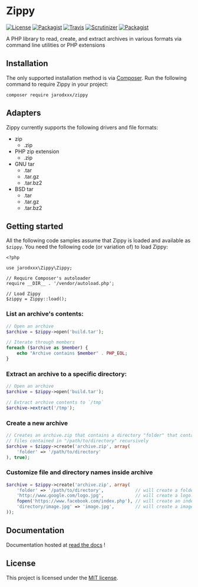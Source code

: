# Zippy

[![License](https://img.shields.io/packagist/l/alchemy/zippy.svg?style=flat-square)](https://github.com/alchemy-fr/Zippy/LICENSE)
[![Packagist](https://img.shields.io/packagist/v/alchemy/zippy.svg?style=flat-square)](https://packagist.org/packages/alchemy/zippy)
[![Travis](https://img.shields.io/travis/alchemy-fr/Zippy.svg?style=flat-square)](https://travis-ci.org/alchemy-fr/Zippy)
[![Scrutinizer](https://img.shields.io/scrutinizer/g/alchemy-fr/Zippy.svg?style=flat-square)](https://scrutinizer-ci.com/g/alchemy-fr/Zippy/)
[![Packagist](https://img.shields.io/packagist/dt/alchemy/zippy.svg?style=flat-square)](https://packagist.org/packages/alchemy/zippy/stats)

A PHP library to read, create, and extract archives in various formats via command line utilities or PHP extensions

## Installation

The only supported installation method is via [Composer](https://getcomposer.org). Run the following command to require Zippy in your project:

```
composer require jarodxxx/zippy
```

## Adapters

Zippy currently supports the following drivers and file formats:

- zip
  - .zip
- PHP zip extension
  - .zip
- GNU tar
  - .tar
  - .tar.gz
  - .tar.bz2
- BSD tar
  - .tar
  - .tar.gz
  - .tar.bz2

## Getting started

All the following code samples assume that Zippy is loaded and available as `$zippy`. You need the following code (or variation of) to load Zippy:

```
<?php

use jarodxxx\Zippy\Zippy;

// Require Composer's autoloader
require __DIR__ . '/vendor/autoload.php';

// Load Zippy
$zippy = Zippy::load();
```

### List an archive's contents:

```php
// Open an archive
$archive = $zippy->open('build.tar');

// Iterate through members
foreach ($archive as $member) {
    echo "Archive contains $member" . PHP_EOL;
}
```

### Extract an archive to a specific directory:

```php
// Open an archive
$archive = $zippy->open('build.tar');

// Extract archive contents to `/tmp`
$archive->extract('/tmp');
```

### Create a new archive

```php
// Creates an archive.zip that contains a directory "folder" that contains
// files contained in "/path/to/directory" recursively
$archive = $zippy->create('archive.zip', array(
    'folder' => '/path/to/directory'
), true);
```

### Customize file and directory names inside archive

```php
$archive = $zippy->create('archive.zip', array(
    'folder' => '/path/to/directory',            // will create a folder at root
    'http://www.google.com/logo.jpg',            // will create a logo.jpg file at root
    fopen('https://www.facebook.com/index.php'), // will create an index.php at root
    'directory/image.jpg' => 'image.jpg',        // will create a image.jpg in 'directory' folder
));
```

## Documentation

Documentation hosted at [read the docs](https://zippy.readthedocs.org/) !

## License

This project is licensed under the [MIT license](http://opensource.org/licenses/MIT).
